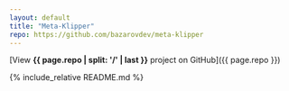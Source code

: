 ```yaml
---
layout: default
title: "Meta-Klipper"
repo: https://github.com/bazarovdev/meta-klipper
---
```


[View **{{ page.repo | split: '/' | last }}** project on GitHub]({{ page.repo }})

{% include_relative README.md %}